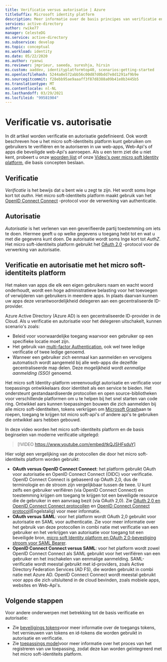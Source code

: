 ```yaml
---
title: Verificatie versus autorisatie | Azure
titleSuffix: Microsoft identity platform
description: Meer informatie over de basis principes van verificatie en autorisatie in het micro soft Identity-platform.
services: active-directory
author: rwike77
manager: CelesteDG
ms.service: active-directory
ms.subservice: develop
ms.topic: conceptual
ms.workload: identity
ms.date: 05/22/2020
ms.author: ryanwi
ms.reviewer: jmprieur, saeeda, sureshja, hirsin
ms.custom: aaddev, identityplatformtop40, scenarios:getting-started
ms.openlocfilehash: 5244a8e572abb56c00d87d0bdd7e8d1291af9b9e
ms.sourcegitcommit: f28ebb95ae9aaaff3f87d8388a09b41e0b3445b5
ms.translationtype: MT
ms.contentlocale: nl-NL
ms.lasthandoff: 03/29/2021
ms.locfileid: "99581904"
---
```

# <a name="authentication-vs-authorization"></a>Verificatie vs. autorisatie

In dit artikel worden verificatie en autorisatie gedefinieerd. Ook wordt beschreven hoe u het micro soft-identiteits platform kunt gebruiken om gebruikers te verifiëren en te autoriseren in uw web-apps, Web-Api's of apps die beveiligde web-Api's aanroepen. Als u een term ziet die u niet kent, probeert u onze [woorden lijst](developer-glossary.md) of onze [Video's over micro soft Identity platform](identity-videos.md), die basis concepten beslaan.

## <a name="authentication"></a>Verificatie

*Verificatie* is het bewijs dat u bent wie u zegt te zijn. Het wordt soms Inge kort tot *authn*. Het micro soft-identiteits platform maakt gebruik van het [OpenID Connect Connect](https://openid.net/connect/) -protocol voor de verwerking van authenticatie.

## <a name="authorization"></a>Autorisatie

*Autorisatie* is het verlenen van een geverifieerde partij toestemming om iets te doen. Hiermee geeft u op welke gegevens u toegang hebt tot en wat u met die gegevens kunt doen. De autorisatie wordt soms Inge kort tot *AuthZ*. Het micro soft-identiteits platform gebruikt het [OAuth 2,0](https://oauth.net/2/) -protocol voor de verwerking van autorisatie.

## <a name="authentication-and-authorization-using-the-microsoft-identity-platform"></a>Verificatie en autorisatie met het micro soft-identiteits platform

Het maken van apps die elk een eigen gebruikers naam en wacht woord onderhoudt, wordt een hoge administratieve belasting voor het toevoegen of verwijderen van gebruikers in meerdere apps. In plaats daarvan kunnen uw apps deze verantwoordelijkheid delegeren aan een gecentraliseerde ID-provider.

Azure Active Directory (Azure AD) is een gecentraliseerde ID-provider in de Cloud. Als u verificatie en autorisatie voor het delegeren uitschakelt, kunnen scenario's zoals:

- Beleid voor voorwaardelijke toegang waarvoor een gebruiker op een specifieke locatie moet zijn.
- Het gebruik van [multi-factor Authentication](../authentication/concept-mfa-howitworks.md), ook wel twee ledige verificatie of twee ledige genoemd.
- Wanneer een gebruiker zich eenmaal kan aanmelden en vervolgens automatisch wordt aangemeld bij alle web-apps die dezelfde gecentraliseerde map delen. Deze mogelijkheid wordt *eenmalige aanmelding (SSO)* genoemd.

Het micro soft Identity-platform vereenvoudigt autorisatie en verificatie voor toepassings ontwikkelaars door identiteit als een service te bieden. Het ondersteunt gestandaardiseerde protocollen en open source-bibliotheken voor verschillende platformen om u te helpen bij het snel starten van code ring. Ontwikkel aars kunnen toepassingen bouwen die zich aanmelden bij alle micro soft-identiteiten, tokens verkrijgen om [Microsoft Graph](https://developer.microsoft.com/graph/)aan te roepen, toegang te krijgen tot micro soft-api's of andere api's te gebruiken die ontwikkel aars hebben gebouwd.

In deze video worden het micro soft-identiteits platform en de basis beginselen van moderne verificatie uitgelegd: 

> [!VIDEO https://www.youtube.com/embed/tkQJSHFsduY]

Hier volgt een vergelijking van de protocollen die door het micro soft-identiteits platform worden gebruikt:

* **OAuth versus OpenID Connect Connect**: het platform gebruikt OAuth voor autorisatie en OpenID Connect Connect (OIDC) voor verificatie. OpenID Connect Connect is gebaseerd op OAuth 2,0, dus de terminologie en de stroom zijn vergelijkbaar tussen de twee. U kunt zelfs een gebruiker verifiëren (via OpenID Connect Connect) en toestemming krijgen om toegang te krijgen tot een beveiligde resource die de gebruiker in een aanvraag bezit (via OAuth 2,0). Zie [OAuth 2,0 en OpenID Connect Connect protocollen](active-directory-v2-protocols.md) en [OpenID Connect Connect protocol](v2-protocols-oidc.md)(Engelstalig) voor meer informatie.
* **OAuth versus SAML**: voor het platform wordt OAuth 2,0 gebruikt voor autorisatie en SAML voor authenticatie. Zie voor meer informatie over het gebruik van deze protocollen in combi natie met verificatie van een gebruiker en het verkrijgen van autorisatie voor toegang tot een beveiligde bron, [micro soft Identity platform en OAuth 2,0-bevestiging stroom voor SAML Bearer](./scenario-token-exchange-saml-oauth.md).
* **OpenID Connect Connect versus SAML**: voor het platform wordt zowel OpenID Connect Connect als SAML gebruikt voor het verifiëren van een gebruiker en het inschakelen van eenmalige aanmelding. SAML-verificatie wordt meestal gebruikt met id-providers, zoals Active Directory Federation Services (AD FS), die worden gebruikt in combi natie met Azure AD. OpenID Connect Connect wordt meestal gebruikt voor apps die zich uitsluitend in de cloud bevinden, zoals mobiele apps, websites en Web-Api's.

## <a name="next-steps"></a>Volgende stappen

Voor andere onderwerpen met betrekking tot de basis verificatie en autorisatie:

* Zie [beveiligings tokens](security-tokens.md)voor meer informatie over de toegangs tokens, het vernieuwen van tokens en id-tokens die worden gebruikt in autorisatie en verificatie.
* Zie [toepassings model](application-model.md)voor meer informatie over het proces van het registreren van uw toepassing, zodat deze kan worden geïntegreerd met het micro soft-identiteits platform.